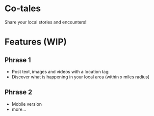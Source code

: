 # Co-tales
Share your local stories and encounters!

# Features (WIP)
## Phrase 1
- Post text, images and videos with a location tag
- Discover what is happening in your local area (within x miles radius)

## Phrase 2
- Mobile version
- more...